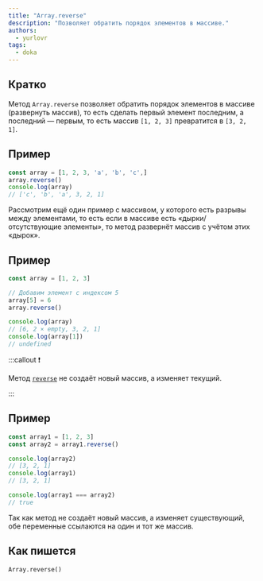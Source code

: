 ```yaml
---
title: "Array.reverse"
description: "Позволяет обратить порядок элементов в массиве."
authors:
  - yurlovr
tags:
  - doka
---
```


## Кратко

Метод `Array.reverse` позволяет обратить порядок элементов в массиве (развернуть массив), то есть сделать первый элемент последним, а последний — первым,
то есть массив `[1, 2, 3]` превратится в `[3, 2, 1]`.

## Пример

```js
const array = [1, 2, 3, 'a', 'b', 'c',]
array.reverse()
console.log(array)
// ['c', 'b', 'a', 3, 2, 1]
```


Рассмотрим ещё один пример с массивом, у которого есть разрывы между элементами,
то есть если в массиве есть «дырки/отсутствующие элементы», то метод развернёт массив с учётом этих «дырок».

## Пример

```js
const array = [1, 2, 3]

// Добавим элемент с индексом 5
array[5] = 6
array.reverse()

console.log(array)
// [6, 2 × empty, 3, 2, 1]
console.log(array[1])
// undefined
```

:::callout ❗️

Метод [`reverse`](https://doesitmutate.xyz/reverse/) не создаёт новый массив, а изменяет текущий.

:::

## Пример

```js
const array1 = [1, 2, 3]
const array2 = array1.reverse()

console.log(array2)
// [3, 2, 1]
console.log(array1)
// [3, 2, 1]

console.log(array1 === array2)
// true
```

Так как метод не создаёт новый массив, а изменяет существующий, обе переменные ссылаются на один и тот же массив.

## Как пишется

`Array.reverse()`
